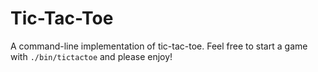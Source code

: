 # Tic-Tac-Toe

A command-line implementation of tic-tac-toe. Feel free to start a game with `./bin/tictactoe` and please enjoy!
